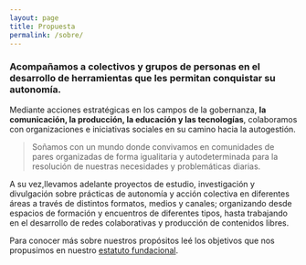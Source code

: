 ```yaml
---
layout: page
title: Propuesta
permalink: /sobre/
---
```



### Acompañamos a colectivos y grupos de personas en el desarrollo de herramientas que les permitan conquistar su autonomía.

Mediante acciones estratégicas en los campos de la gobernanza, **la comunicación, la producción, la educación y las tecnologías**, colaboramos con organizaciones e iniciativas sociales en su camino hacia la autogestión.

> Soñamos con un mundo donde convivamos en comunidades de pares organizadas de forma igualitaria y autodeterminada para la resolución de nuestras necesidades y problemáticas diarias.

A su vez,llevamos adelante proyectos de estudio, investigación y divulgación sobre prácticas de autonomía y acción colectiva en diferentes áreas a través de distintos formatos, medios y canales; organizando desde espacios de formación y encuentros de diferentes tipos, hasta trabajando en el desarrollo de redes colaborativas y producción de contenidos libres.

Para conocer más sobre nuestros propósitos leé los objetivos que nos propusimos en nuestro [estatuto fundacional](/estatuto/).